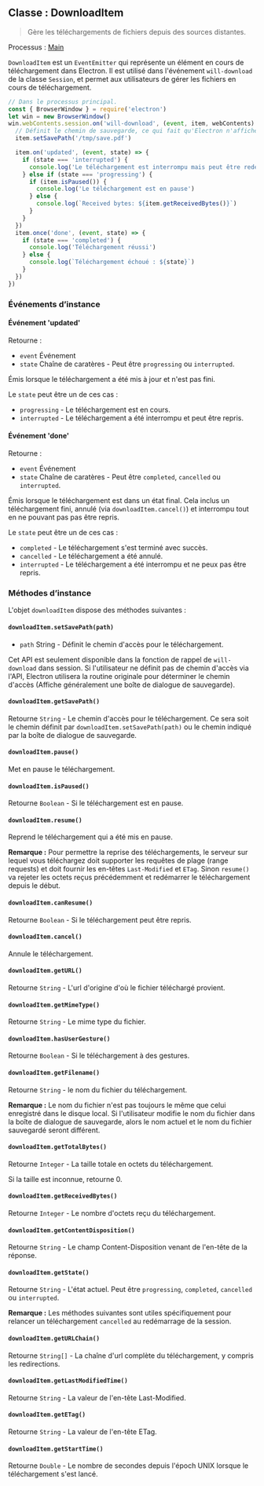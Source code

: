 ## Classe : DownloadItem

> Gère les téléchargements de fichiers depuis des sources distantes.

Processus : [Main](../glossary.md#main-process)

`DownloadItem` est un `EventEmitter` qui représente un élément en cours de téléchargement dans Electron. Il est utilisé dans l'événement `will-download` de la classe `Session`, et permet aux utilisateurs de gérer les fichiers en cours de téléchargement.

```javascript
// Dans le processus principal.
const { BrowserWindow } = require('electron')
let win = new BrowserWindow()
win.webContents.session.on('will-download', (event, item, webContents) => {
  // Définit le chemin de sauvegarde, ce qui fait qu'Electron n'affichera pas une boite de dialogue de sauvegarde.
  item.setSavePath('/tmp/save.pdf')

  item.on('updated', (event, state) => {
    if (state === 'interrupted') {
      console.log('Le téléchargement est interrompu mais peut être redémarrer')
    } else if (state === 'progressing') {
      if (item.isPaused()) {
        console.log('Le téléchargement est en pause')
      } else {
        console.log(`Received bytes: ${item.getReceivedBytes()}`)
      }
    }
  })
  item.once('done', (event, state) => {
    if (state === 'completed') {
      console.log('Téléchargement réussi')
    } else {
      console.log(`Téléchargement échoué : ${state}`)
    }
  })
})
```

### Événements d’instance

#### Événement 'updated'

Retourne :

* `event` Événement
* `state` Chaîne de caratères - Peut être `progressing` ou `interrupted`.

Émis lorsque le téléchargement a été mis à jour et n'est pas fini.

Le `state` peut être un de ces cas :

* `progressing` - Le téléchargement est en cours.
* `interrupted` - Le téléchargement a été interrompu et peut être repris.

#### Événement 'done'

Retourne :

* `event` Événement
* `state` Chaîne de caratères - Peut être `completed`, `cancelled` ou `interrupted`.

Émis lorsque le téléchargement est dans un état final. Cela inclus un téléchargement fini, annulé (via `downloadItem.cancel()`) et interrompu tout en ne pouvant pas pas être repris.

Le `state` peut être un de ces cas :

* `completed` - Le téléchargement s'est terminé avec succès.
* `cancelled` - Le téléchargement a été annulé.
* `interrupted` - Le téléchargement a été interrompu et ne peux pas être repris.

### Méthodes d’instance

L'objet `downloadItem` dispose des méthodes suivantes :

#### `downloadItem.setSavePath(path)`

* `path` String - Définit le chemin d'accès pour le téléchargement.

Cet API est seulement disponible dans la fonction de rappel de `will-download` dans session. Si l'utilisateur ne définit pas de chemin d'accès via l'API, Electron utilisera la routine originale pour déterminer le chemin d'accès (Affiche généralement une boîte de dialogue de sauvegarde).

#### `downloadItem.getSavePath()`

Retourne `String` - Le chemin d'accès pour le téléchargement. Ce sera soit le chemin définit par `downloadItem.setSavePath(path)` ou le chemin indiqué par la boîte de dialogue de sauvegarde.

#### `downloadItem.pause()`

Met en pause le téléchargement.

#### `downloadItem.isPaused()`

Retourne `Boolean` - Si le téléchargement est en pause.

#### `downloadItem.resume()`

Reprend le téléchargement qui a été mis en pause.

**Remarque :** Pour permettre la reprise des téléchargements, le serveur sur lequel vous téléchargez doit supporter les requêtes de plage (range requests) et doit fournir les en-têtes `Last-Modified` et `ETag`. Sinon `resume()` va rejeter les octets reçus précédemment et redémarrer le téléchargement depuis le début.

#### `downloadItem.canResume()`

Retourne `Boolean` - Si le téléchargement peut être repris.

#### `downloadItem.cancel()`

Annule le téléchargement.

#### `downloadItem.getURL()`

Retourne `String` - L'url d'origine d'où le fichier téléchargé provient.

#### `downloadItem.getMimeType()`

Retourne `String` - Le mime type du fichier.

#### `downloadItem.hasUserGesture()`

Retourne `Boolean` - Si le téléchargement à des gestures.

#### `downloadItem.getFilename()`

Retourne `String` - le nom du fichier du téléchargement.

**Remarque :** Le nom du fichier n'est pas toujours le même que celui enregistré dans le disque local. Si l'utilisateur modifie le nom du fichier dans la boîte de dialogue de sauvegarde, alors le nom actuel et le nom du fichier sauvegardé seront différent.

#### `downloadItem.getTotalBytes()`

Retourne `Integer` - La taille totale en octets du téléchargement.

Si la taille est inconnue, retourne 0.

#### `downloadItem.getReceivedBytes()`

Retourne `Integer` - Le nombre d'octets reçu du téléchargement.

#### `downloadItem.getContentDisposition()`

Retourne `String` - Le champ Content-Disposition venant de l'en-tête de la réponse.

#### `downloadItem.getState()`

Retourne `String` - L'état actuel. Peut être `progressing`, `completed`, `cancelled` ou `interrupted`.

**Remarque :** Les méthodes suivantes sont utiles spécifiquement pour relancer un téléchargement `cancelled` au redémarrage de la session.

#### `downloadItem.getURLChain()`

Retourne `String[]` - La chaîne d'url complète du téléchargement, y compris les redirections.

#### `downloadItem.getLastModifiedTime()`

Retourne `String` - La valeur de l'en-tête Last-Modified.

#### `downloadItem.getETag()`

Retourne `String` - La valeur de l'en-tête ETag.

#### `downloadItem.getStartTime()`

Retourne `Double` - Le nombre de secondes depuis l'époch UNIX lorsque le téléchargement s'est lancé.